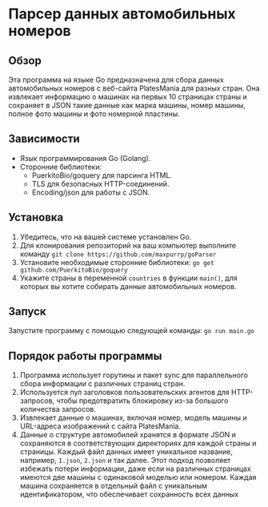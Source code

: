# Парсер данных автомобильных номеров

## Обзор
Эта программа на языке Go предназначена для сбора данных автомобильных номеров с веб-сайта PlatesMania для разных стран. Она извлекает информацию о машинах на первых 10 страницах страны и сохраняет в JSON такие данные как марка машины, номер машины, полное фото машины и фото номерной пластины.

## Зависимости
- Язык программирования Go (Golang).
- Сторонние библиотеки:
  - PuerkitoBio/goquery для парсинга HTML.
  - TLS для безопасных HTTP-соединений.
  - Encoding/json для работы с JSON.

## Установка
1. Убедитесь, что на вашей системе установлен Go.
2. Для клонирования репозиторий на ваш компьютер выполните команду ```git clone https://github.com/maxpurrp/goParser```
3. Установите необходимые сторонние библиотеки:
    ```go get github.com/PuerkitoBio/goquery```
4. Укажите страны в переменной `countries` в функции `main()`, для которых вы хотите собирать данные автомобильных номеров.

## Запуск
Запустите программу с помощью следующей команды:
```go run main.go```

## Порядок работы программы
1. Программа использует горутины и пакет sync для параллельного сбора информации с различных страниц стран.
2. Используется пул заголовков пользовательских агентов для HTTP-запросов, чтобы предотвратить блокировку из-за большого количества запросов.
3.  Извлекает данные о машинах, включая номер, модель машины и URL-адреса изображений с сайта PlatesMania.
4. Данные о структуре автомобилей хранятся в формате JSON и сохраняются в соответствующих директориях для каждой страны и страницы. Каждый файл данных имеет уникальное название, например, `1.json`, `2.json` и так далее. Этот подход позволяет избежать потери информации, даже если на различных страницах имеются две  машины c одинаковой моделью или номером. Каждая машина сохраняется в отдельный файл с уникальным идентификатором, что обеспечивает сохранность всех данных
